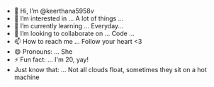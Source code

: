 - 👋 Hi, I’m @keerthana5958v      
- 👀 I’m interested in ... A lot of things ...       
- 🌱 I’m currently learning ... Everyday...            
- 💞️ I’m looking to collaborate on ... Code ...             
- 📫 How to reach me ... Follow your heart <3                
- 😄 Pronouns: ... She      
- ⚡ Fun fact: ... I'm 20, yay!           
- Just know that: ... Not all clouds float, sometimes they sit on a hot machine    
   
<!--- 
keerthana5958v/keerthana5958v is a ✨ special ✨ repository because its `README.md` (this file) appears on your GitHub profile.
You can click the Preview link to take a look at your changes.
--->
